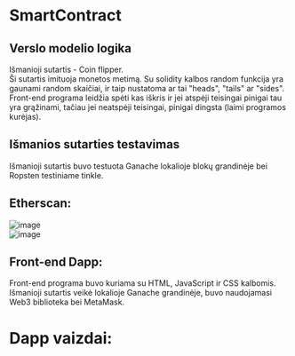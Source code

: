 # SmartContract  
## Verslo modelio logika  
Išmanioji sutartis - Coin flipper.  
Ši sutartis imituoja monetos metimą. Su solidity kalbos random funkcija yra gaunami random skaičiai, ir taip nustatoma ar tai "heads", "tails" ar "sides".  
Front-end programa leidžia spėti kas iškris ir jei atspėji teisingai pinigai tau yra grąžinami, tačiau jei neatspėji teisingai, pinigai dingsta (laimi programos kurėjas).
## Išmanios sutarties testavimas  
Išmanioji sutartis buvo testuota Ganache lokalioje blokų grandinėje bei Ropsten testiniame tinkle.  
## Etherscan:  
![image](https://user-images.githubusercontent.com/79039786/146455804-245c44ee-f743-44e7-8492-72806c03e39c.png)  
![image](https://user-images.githubusercontent.com/79039786/146455979-d9e3967e-2509-4251-805f-0d8d12c92b9c.png)  

## Front-end Dapp:  
Front-end programa buvo kuriama su HTML, JavaScript ir CSS kalbomis. Išmanioji sutartis veikė lokalioje Ganache grandinėje, buvo naudojamasi Web3 biblioteka bei MetaMask.  
# Dapp vaizdai:  

